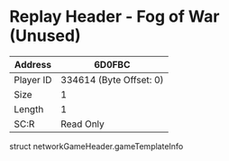 #  Replay Header - Fog of War (Unused)
Address   | 6D0FBC
----------|-------------
Player ID | 334614 (Byte Offset: 0)
Size 	  | 1
Length 	  | 1
SC:R      | Read Only

struct networkGameHeader.gameTemplateInfo
